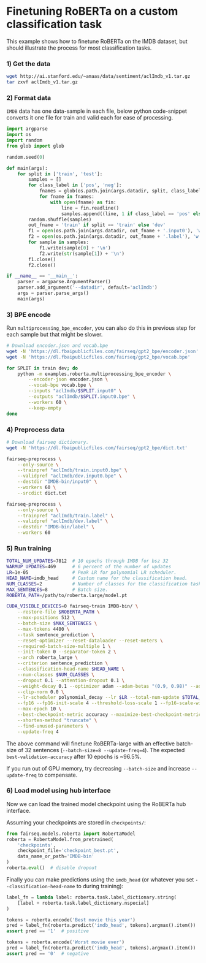 # Finetuning RoBERTa on a custom classification task

This example shows how to finetune RoBERTa on the IMDB dataset, but should illustrate the process for most
classification tasks.

### 1) Get the data

```bash
wget http://ai.stanford.edu/~amaas/data/sentiment/aclImdb_v1.tar.gz
tar zxvf aclImdb_v1.tar.gz
```

### 2) Format data

`IMDB` data has one data-sample in each file, below python code-snippet converts it one file for train and valid each
for ease of processing.

```python
import argparse
import os
import random
from glob import glob

random.seed(0)

def main(args):
    for split in ['train', 'test']:
        samples = []
        for class_label in ['pos', 'neg']:
            fnames = glob(os.path.join(args.datadir, split, class_label) + '/*.txt')
            for fname in fnames:
                with open(fname) as fin:
                    line = fin.readline()
                    samples.append((line, 1 if class_label == 'pos' else 0))
        random.shuffle(samples)
        out_fname = 'train' if split == 'train' else 'dev'
        f1 = open(os.path.join(args.datadir, out_fname + '.input0'), 'w')
        f2 = open(os.path.join(args.datadir, out_fname + '.label'), 'w')
        for sample in samples:
            f1.write(sample[0] + '\n')
            f2.write(str(sample[1]) + '\n')
        f1.close()
        f2.close()

if __name__ == '__main__':
    parser = argparse.ArgumentParser()
    parser.add_argument('--datadir', default='aclImdb')
    args = parser.parse_args()
    main(args)
```

### 3) BPE encode

Run `multiprocessing_bpe_encoder`, you can also do this in previous step for each sample but that might be slower.

```bash
# Download encoder.json and vocab.bpe
wget -N 'https://dl.fbaipublicfiles.com/fairseq/gpt2_bpe/encoder.json'
wget -N 'https://dl.fbaipublicfiles.com/fairseq/gpt2_bpe/vocab.bpe'

for SPLIT in train dev; do
    python -m examples.roberta.multiprocessing_bpe_encoder \
        --encoder-json encoder.json \
        --vocab-bpe vocab.bpe \
        --inputs "aclImdb/$SPLIT.input0" \
        --outputs "aclImdb/$SPLIT.input0.bpe" \
        --workers 60 \
        --keep-empty
done
```

### 4) Preprocess data

```bash
# Download fairseq dictionary.
wget -N 'https://dl.fbaipublicfiles.com/fairseq/gpt2_bpe/dict.txt'  

fairseq-preprocess \
    --only-source \
    --trainpref "aclImdb/train.input0.bpe" \
    --validpref "aclImdb/dev.input0.bpe" \
    --destdir "IMDB-bin/input0" \
    --workers 60 \
    --srcdict dict.txt

fairseq-preprocess \
    --only-source \
    --trainpref "aclImdb/train.label" \
    --validpref "aclImdb/dev.label" \
    --destdir "IMDB-bin/label" \
    --workers 60

```

### 5) Run training

```bash
TOTAL_NUM_UPDATES=7812  # 10 epochs through IMDB for bsz 32
WARMUP_UPDATES=469      # 6 percent of the number of updates
LR=1e-05                # Peak LR for polynomial LR scheduler.
HEAD_NAME=imdb_head     # Custom name for the classification head.
NUM_CLASSES=2           # Number of classes for the classification task.
MAX_SENTENCES=8         # Batch size.
ROBERTA_PATH=/path/to/roberta.large/model.pt

CUDA_VISIBLE_DEVICES=0 fairseq-train IMDB-bin/ \
    --restore-file $ROBERTA_PATH \
    --max-positions 512 \
    --batch-size $MAX_SENTENCES \
    --max-tokens 4400 \
    --task sentence_prediction \
    --reset-optimizer --reset-dataloader --reset-meters \
    --required-batch-size-multiple 1 \
    --init-token 0 --separator-token 2 \
    --arch roberta_large \
    --criterion sentence_prediction \
    --classification-head-name $HEAD_NAME \
    --num-classes $NUM_CLASSES \
    --dropout 0.1 --attention-dropout 0.1 \
    --weight-decay 0.1 --optimizer adam --adam-betas "(0.9, 0.98)" --adam-eps 1e-06 \
    --clip-norm 0.0 \
    --lr-scheduler polynomial_decay --lr $LR --total-num-update $TOTAL_NUM_UPDATES --warmup-updates $WARMUP_UPDATES \
    --fp16 --fp16-init-scale 4 --threshold-loss-scale 1 --fp16-scale-window 128 \
    --max-epoch 10 \
    --best-checkpoint-metric accuracy --maximize-best-checkpoint-metric \
    --shorten-method "truncate" \
    --find-unused-parameters \
    --update-freq 4
```

The above command will finetune RoBERTa-large with an effective batch-size of 32
sentences (`--batch-size=8 --update-freq=4`). The expected
`best-validation-accuracy` after 10 epochs is ~96.5%.

If you run out of GPU memory, try decreasing `--batch-size` and increase
`--update-freq` to compensate.

### 6) Load model using hub interface

Now we can load the trained model checkpoint using the RoBERTa hub interface.

Assuming your checkpoints are stored in `checkpoints/`:

```python
from fairseq.models.roberta import RobertaModel
roberta = RobertaModel.from_pretrained(
    'checkpoints',
    checkpoint_file='checkpoint_best.pt',
    data_name_or_path='IMDB-bin'
)
roberta.eval()  # disable dropout
```

Finally you can make predictions using the `imdb_head` (or whatever you set
`--classification-head-name` to during training):

```python
label_fn = lambda label: roberta.task.label_dictionary.string(
    [label + roberta.task.label_dictionary.nspecial]
)

tokens = roberta.encode('Best movie this year')
pred = label_fn(roberta.predict('imdb_head', tokens).argmax().item())
assert pred == '1'  # positive

tokens = roberta.encode('Worst movie ever')
pred = label_fn(roberta.predict('imdb_head', tokens).argmax().item())
assert pred == '0'  # negative
```
